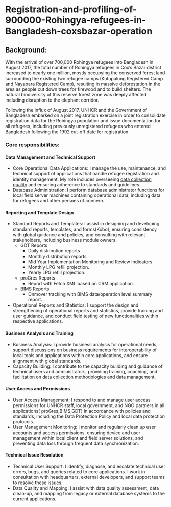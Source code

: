# Registration-and-profiling-of-900000-Rohingya-refugees-in-Bangladesh-coxsbazar-operation

## Background: 
With the arrival of over 700,000 Rohingya refugees into Bangladesh in August 2017, the total number of Rohingya refugees in Cox’s Bazar district increased to nearly one million, mostly occupying the conserved forest land surrounding the existing two refugee camps (Kutupalong Registered Camp and Nayapara Registered Camp), resulting in massive deforestation in the area as people cut down trees for firewood and to build shelters. The natural biodiversity of this reserve forest zone was deeply affected including disruption to the elephant corridor. 

Following the influx of August 2017, UNHCR and the Government of Bangladesh embarked on a joint registration exercise in order to consolidate registration data for the Rohingya population and issue documentation for all refugees, including previously unregistered refugees who entered Bangladesh following the 1992 cut-off date for registration.

### Core responsibilities:

#### Data Management and Technical Support
- Core Operational Data Applications: I manage the use, maintenance, and technical support of applications that handle refugee registration and identity management. My role includes overseeing [data collection quality](https://github.com/maeshakib/Data-Quality-on-Population-Database-SQL-Analysis) and ensuring adherence to standards and guidelines. 
- Database Administration: I perform database administrator functions for local field server machines containing operational data, including data for refugees and other persons of concern.

#### Reporting and Template Design
- Standard Reports and Templates: I assist in designing and developing standard reports, templates, and forms(Kobo), ensuring consistency with global guidance and policies, and consulting with relevant stakeholders, including business module owners.
  - GDT Reports
    - Daily distribution reports
    - Monthly distribution reports
    - Mid Year Implementation Monitoring and Review Indicators
    - Monthly LPG refill projection.
    - Yearly LPG refill projection.     
  - proGres Reports
    - Report with Fetch XML based on CRM application
  - BIMS Reports
    - Onmover tracking with BIMS data/operation level summary report. 
- Operational Reports and Statistics: I support the design and strengthening of operational reports and statistics, provide training and user guidance, and conduct field testing of new functionalities within respective applications.

#### Business Analysis and Training
- Business Analysis: I provide business analysis for operational needs, support discussions on business requirements for interoperability of local tools and applications within core applications, and ensure alignment with global standards.
- Capacity Building: I contribute to the capacity building and guidance of technical users and administrators, providing training, coaching, and facilitation on data collection methodologies and data management.
#### User Access and Permissions
- User Access Management: I respond to and manage user access permissions for UNHCR staff, local government, and NGO partners in all applications( proGres,BIMS,GDT) in accordance with policies and standards, including the Data Protection Policy and local data protection protocols.
- User Management Monitoring: I monitor and regularly clean up user accounts and access permissions, ensuring device and user management within local client and field server solutions, and preventing data loss through frequent data synchronization.

#### Technical Issue Resolution
- Technical User Support: I identify, diagnose, and escalate technical user errors, bugs, and queries related to core applications. I work in consultation with headquarters, external developers, and support teams to resolve these issues.
- Data Quality and Mapping: I assist with data quality assessment, data clean-up, and mapping from legacy or external database systems to the current applications.


